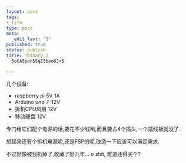 ```yaml
--- 
layout: post
tags: 
- life
type: post
meta: 
  _edit_last: "1"
published: true
status: publish
title: !binary |
  5oCA5pen55qE5beo6J+5

---
```

几个设备:
<ul>
	<li>raspberry pi 5V 1A</li>
	<li>Arduino uno 7-12V</li>
	<li>拆机CPU风扇 12V</li>
	<li>移动硬盘 12V</li>
</ul>
专门给它们配个电源的话,要花不少钱哟,而且要占4个插头,一个插线板就没了.

想起来还有个拆机电源呢,还是FSP的呢,改造一下应该可以满足需求.

不过好像被我扔掉了,收藏了好几年... o shit, 难道还得买个?
